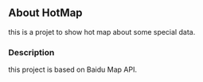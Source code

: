 ## About HotMap

this is a projet to show hot map about some special data.

### Description

this project is based on Baidu Map API.

